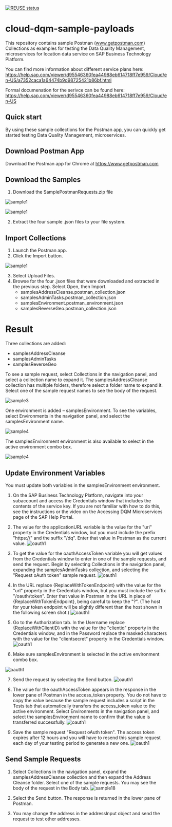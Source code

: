 [![REUSE status](https://api.reuse.software/badge/github.com/SAP-samples/cloud-dqm-sample-payloads)](https://api.reuse.software/info/github.com/SAP-samples/cloud-dqm-sample-payloads)

# cloud-dqm-sample-payloads
This repository contains sample Postman (www.getpostman.com) Collections as examples for testing the Data Quality Management, microservices for location data service on SAP Business Technology Platform. 

You can find more information about different service plans here:
https://help.sap.com/viewer/d95546360fea44988eb614718ff7e959/Cloud/en-US/a7352caca1a64474b9d98725421b86bf.html

Formal documenation for the serivce can be found here: https://help.sap.com/viewer/d95546360fea44988eb614718ff7e959/Cloud/en-US


Quick start
-----------

By using these sample collections for the Postman app, you can quickly get started testing Data Quality Management, microservices.

Download Postman App
--------------------

Download the Postman app for Chrome at https://www.getpostman.com

Download the Samples
--------------------
1. Download the SamplePostmanRequests.zip file 

![sample1](/images/postman.jpg)

![sample1](/images/postmanTwo.jpg)

2. Extract the four sample .json files to your file system.

Import Collections
------------------
1. Launch the Postman app.
2. Click the Import button.

![sample1](/images/SampleReq1.jpg)

3. Select Upload Files.
4. Browse for the four .json files that were downloaded and extracted in the previous step. Select Open, then Import.
    * samplesAddressCleanse.postman_collection.json
    * samplesAdminTasks.postman_collection.json
    * samplesEnvironment.postman_environment.json
    * samplesReverseGeo.postman_collection.json

# Result
Three collections are added: 
   * samplesAddressCleanse 
   * samplesAdminTasks
   * samplesReverseGeo 
   
   To see a sample request, select Collections in the navigation panel, and select a collection name to expand it. The samplesAddressCleanse collection has multiple folders, therefore select a folder name to expand it. Select one of the sample request names to see the body of the request.


![sample3](/images/Result1.jpg)

One environment is added – samplesEnvironment. To see the variables, select Environments in the navigation panel, and select the samplesEnvironment name.

![sample4](/images/Result2.jpg)

The samplesEnvironment environment is also available to select in the active environment combo box.

![sample4](/images/Result3.jpg)


Update Environment Variables
--------------------------------------
You must update both variables in the samplesEnvironment environment.

1. On the SAP Business Technology Platform, navigate into your subaccount and access the Credentials window that includes the contents of the service key. If you are not familiar with how to do this, see the instructions or the video on the Accessing DQM Microservices page of the SAP Help Portal.
2. The value for the applicationURL variable is the value for the "uri" property in the Credentials window, but you must include the prefix "https://" and the suffix "/dq". Enter that value in Postman as the current value.
![oauth1](/images/EvnironmentStep2.jpg)

3. To get the value for the oauthAccessToken variable you will get values from the Credentials window to enter in one of the sample requests, and send the request. Begin by selecting Collections in the navigation panel, expanding the samplesAdminTasks collection, and selecting the "Request oAuth token" sample request. 
![oauth1](/images/EvironmentStep3.jpg)

4. In the URL replace {ReplaceWithTokenEndpoint} with the value for the "url" property in the Credentials window, but you must include the suffix "/oauth/token". Enter that value in Postman in the URL in place of {ReplaceWithTokenEndpoint}, being careful to keep the "?". (The host for your token endpoint will be slightly different than the host shown in the following screen shot.)
![oauth1](/images/EnviornmentStep4.jpg)

5. Go to the Authorization tab. In the Username replace {ReplaceWithClientID} with the value for the "clientid" property in the Credentials window, and in the Password replace the masked characters with the value for the "clientsecret" property in the Credentials window.
![oauth1](/images/EnviornmentStep5.jpg)

6. Make sure samplesEnvironment is selected in the active environment combo box.

![oauth1](/images/EnvironmentStep6.jpg)

7. Send the request by selecting the Send button.
![oauth1](/images/EnvironmentStep7.jpg)

8. The value for the oauthAccessToken appears in the response in the lower pane of Postman in the access_token property. You do not have to copy the value because the sample request includes a script in the Tests tab that automatically transfers the access_token value to the active environment. Select Environments in the navigation panel, and select the samplesEnvironment name to confirm that the value is transferred successfully.
![oauth1](/images/EnvironmentStep8.jpg)

9. Save the sample request "Request oAuth token". The access token expires after 12 hours and you will have to resend this sample request each day of your testing period to generate a new one.
![oauth1](/images/EnvironmentStep9.jpg)


Send Sample Requests
--------------------

1. Select Collections in the navigation panel, expand the samplesAddressCleanse collection and then expand the Address Cleanse folder. Select one of the sample requests. You may see the body of the request in the Body tab.
![sample18](/images/SampleReqStep1.jpg)

2. Select the Send button. The response is returned in the lower pane of Postman.
3. You may change the address in the addressInput object and send the request to test other addresses.
